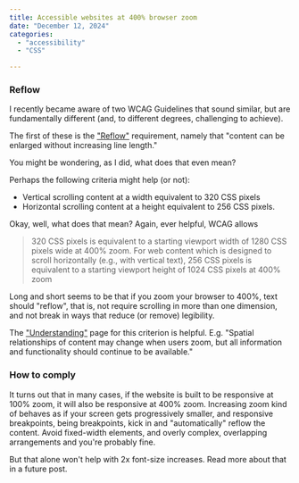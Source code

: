 ```yaml
---
title: Accessible websites at 400% browser zoom
date: "December 12, 2024"
categories: 
  - "accessibility"
  - "CSS"

---
```


### Reflow
I recently became aware of two WCAG Guidelines that sound similar, but are fundamentally different (and, to different degrees, challenging to achieve).

The first of these is the ["Reflow"](https://www.w3.org/TR/WCAG21/#reflow) requirement, namely that "content can be enlarged without increasing line length." 

You might be wondering, as I did, what does that even mean? 

Perhaps the following criteria might help (or not):
* Vertical scrolling content at a width equivalent to 320 CSS pixels
* Horizontal scrolling content at a height equivalent to 256 CSS pixels.

Okay, well, what does that mean? Again, ever helpful, WCAG allows

<blockquote>320 CSS pixels is equivalent to a starting viewport width of 1280 CSS pixels wide at 400% zoom. For web content which is designed to scroll horizontally (e.g., with vertical text), 256 CSS pixels is equivalent to a starting viewport height of 1024 CSS pixels at 400% zoom</blockquote>

Long and short seems to be that if you zoom your browser to 400%, text should "reflow", that is, not require scrolling in more than one dimension, and not break in ways that reduce (or remove) legibility. 

The ["Understanding"](https://www.w3.org/WAI/WCAG21/Understanding/reflow.html) page for this criterion is helpful. E.g. "Spatial relationships of content may change when users zoom, but all information and functionality should continue to be available."


### How to comply
It turns out that in many cases, if the website is built to be responsive at 100% zoom, it will also be responsive at 400% zoom. Increasing zoom kind of behaves as if your screen gets progressively smaller, and responsive breakpoints, being breakpoints, kick in and "automatically" reflow the content. Avoid fixed-width elements, and overly complex, overlapping arrangements and you're probably fine.

But that alone won't help with 2x font-size increases. Read more about that in a future post. 